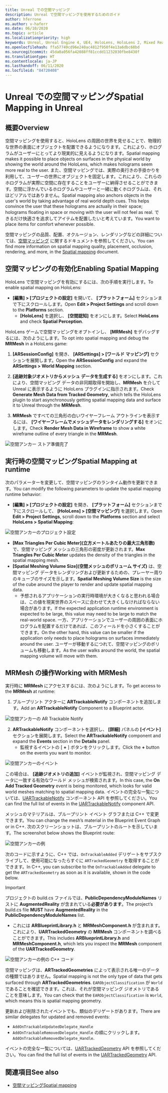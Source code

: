 ```yaml
---
title: Unreal での空間マッピング
description: Unreal で空間マッピングを使用するためのガイド
author: hferrone
ms.author: v-haferr
ms.date: 06/10/2020
ms.topic: article
ms.localizationpriority: high
keywords: Unreal, Unreal Engine 4, UE4, HoloLens, HoloLens 2, Mixed Reality, 開発, 機能, ドキュメント, ガイド, ホログラム, 空間マッピング
ms.openlocfilehash: ffa57749cd96e240ac4812f950f4e13a6dbc68bd
ms.sourcegitcommit: 45da0a056fa42088ff81ccdd11232830fbe8430f
ms.translationtype: HT
ms.contentlocale: ja-JP
ms.lasthandoff: 06/11/2020
ms.locfileid: "84720408"
---
```

# <a name="spatial-mapping-in-unreal"></a><span data-ttu-id="8ada9-104">Unreal での空間マッピング</span><span class="sxs-lookup"><span data-stu-id="8ada9-104">Spatial Mapping in Unreal</span></span>

## <a name="overview"></a><span data-ttu-id="8ada9-105">概要</span><span class="sxs-lookup"><span data-stu-id="8ada9-105">Overview</span></span>
<span data-ttu-id="8ada9-106">空間マッピングを使用すると、HoloLens の周囲の世界を見せることで、物理的な世界の表面にオブジェクトを配置できるようになります。これにより、ホログラムがユーザーにとってより現実的に見えるようになります。</span><span class="sxs-lookup"><span data-stu-id="8ada9-106">Spatial mapping makes it possible to place objects on surfaces in the physical world by showing the world around the HoloLens, which makes holograms seem more real to the user.</span></span> <span data-ttu-id="8ada9-107">また、空間マッピングでは、実際の奥行きの手掛かりを利用して、ユーザーの世界にオブジェクトを固定します。これにより、これらのホログラムが実際に空間に存在することをユーザーに納得させることができます。空間に浮かんでいるホログラムやユーザーと一緒に動くホログラムは、それほどリアルではありません。</span><span class="sxs-lookup"><span data-stu-id="8ada9-107">Spatial mapping also anchors objects in the user's world by taking advantage of real world depth cues. This helps convince the user that these holograms are actually in their space; holograms floating in space or moving with the user will not feel as real.</span></span> <span data-ttu-id="8ada9-108">できるだけ快適さを追求してアイテムを配置したいと考えています。</span><span class="sxs-lookup"><span data-stu-id="8ada9-108">You want to place items for comfort whenever possible.</span></span>

<span data-ttu-id="8ada9-109">空間マッピングの品質、配置、オクルージョン、レンダリングなどの詳細については、[空間マッピング](spatial-mapping.md) に関するドキュメントを参照してください。</span><span class="sxs-lookup"><span data-stu-id="8ada9-109">You can find more information on spatial mapping quality, placement, occlusion, rendering, and more, in the [Spatial mapping](spatial-mapping.md) document.</span></span>

## <a name="enabling-spatial-mapping"></a><span data-ttu-id="8ada9-110">空間マッピングの有効化</span><span class="sxs-lookup"><span data-stu-id="8ada9-110">Enabling Spatial Mapping</span></span>

<span data-ttu-id="8ada9-111">HoloLens で空間マッピングを有効にするには、次の手順を実行します。</span><span class="sxs-lookup"><span data-stu-id="8ada9-111">To enable spatial mapping on HoloLens:</span></span>
- <span data-ttu-id="8ada9-112">**[編集] > [プロジェクトの設定]** を開いて、 **[プラットフォーム]** セクションまで下にスクロールします。</span><span class="sxs-lookup"><span data-stu-id="8ada9-112">Open **Edit > Project Settings** and scroll down to the **Platforms** section.</span></span>    
    + <span data-ttu-id="8ada9-113">**[HoloLens]** を選択し、 **[空間認知]** をオンにします。</span><span class="sxs-lookup"><span data-stu-id="8ada9-113">Select **HoloLens** and check **Spatial Perception**.</span></span>

<span data-ttu-id="8ada9-114">HoloLens ゲームで空間マッピングをオプトインし、 **[MRMesh]** をデバッグするには、次のようにします。</span><span class="sxs-lookup"><span data-stu-id="8ada9-114">To opt into spatial mapping and debug the **MRMesh** in a HoloLens game:</span></span>
1. <span data-ttu-id="8ada9-115">**[ARSessionConfig]** を開き、 **[ARSettings] > [ワールド マッピング]** セクションを展開します。</span><span class="sxs-lookup"><span data-stu-id="8ada9-115">Open the **ARSessionConfig** and expand the **ARSettings > World Mapping** section.</span></span> 

2. <span data-ttu-id="8ada9-116">**[追跡対象ジオメトリからメッシュ データを生成する]** をオンにします。これにより、空間マッピング データの非同期取得を開始し、**MRMesh** を介して Unreal に表示するように HoloLens プラグインに指示されます。</span><span class="sxs-lookup"><span data-stu-id="8ada9-116">Check **Generate Mesh Data from Tracked Geometry**, which tells the HoloLens plugin to start asynchronously getting spatial mapping data and surface it to Unreal through the **MRMesh**.</span></span> 
3. <span data-ttu-id="8ada9-117">**MRMesh** ですべての三角形の白いワイヤーフレーム アウトラインを表示するには、 **[ワイヤーフレームでメッシュデータをレンダリングする]** をオンにします。</span><span class="sxs-lookup"><span data-stu-id="8ada9-117">Check **Render Mesh Data in Wireframe** to show a white wireframe outline of every triangle in the **MRMesh**.</span></span> 

![空間アンカー ストア準備完了](images/unreal-spatialmapping-arsettings.PNG)


## <a name="spatial-mapping-at-runtime"></a><span data-ttu-id="8ada9-119">実行時の空間マッピング</span><span class="sxs-lookup"><span data-stu-id="8ada9-119">Spatial Mapping at runtime</span></span>
<span data-ttu-id="8ada9-120">次のパラメーターを変更して、空間マッピングのランタイム動作を更新できます。</span><span class="sxs-lookup"><span data-stu-id="8ada9-120">You can modify the following parameters to update the spatial mapping runtime behavior:</span></span>

- <span data-ttu-id="8ada9-121">**[編集] > [プロジェクトの設定]** を開き、 **[プラットフォーム]** セクションまで下にスクロールして、 **[HoloLens] > [空間マッピング]** を選択します。</span><span class="sxs-lookup"><span data-stu-id="8ada9-121">Open **Edit > Project Settings**, scroll down to the **Platforms** section and select **HoloLens > Spatial Mapping**:</span></span> 

![空間アンカーのプロジェクト設定](images/unreal-spatialmapping-projectsettings.PNG)

- <span data-ttu-id="8ada9-123">**[Max Triangles Per Cubic Meter]\(立方メートルあたりの最大三角形数\)** で、空間マッピング メッシュの三角形の密度が更新されます。</span><span class="sxs-lookup"><span data-stu-id="8ada9-123">**Max Triangles Per Cubic Meter** updates the density of the triangles in the spatial mapping mesh.</span></span>  
- <span data-ttu-id="8ada9-124">**[Spatial Meshing Volume Size]\(空間メッシュのボリューム サイズ\)** は、空間マッピング データをレンダリングおよび更新するための、プレーヤー周りのキューブのサイズを示します。</span><span class="sxs-lookup"><span data-stu-id="8ada9-124">**Spatial Meshing Volume Size** is the size of the cube around the player to render and update spatial mapping data.</span></span>  
    + <span data-ttu-id="8ada9-125">予想されるアプリケーションの実行時環境が大きくなると思われる場合は、この値を現実世界のスペースに合わせて大きくしなければならない場合があります。</span><span class="sxs-lookup"><span data-stu-id="8ada9-125">If the expected application runtime environment is expected to be large, this value may need to be large to match the real-world space.</span></span>  <span data-ttu-id="8ada9-126">一方、アプリケーションでユーザーの周囲の表面にホログラムを配置するだけであれば、このフィールドを小さくすることができます。</span><span class="sxs-lookup"><span data-stu-id="8ada9-126">On the other hand, this value can be smaller if the application only needs to place holograms on surfaces immediately around the user.</span></span> <span data-ttu-id="8ada9-127">ユーザーが移動するにつれて、空間マッピングのボリュームも移動します。</span><span class="sxs-lookup"><span data-stu-id="8ada9-127">As the user walks around the world, the spatial mapping volume will move with them.</span></span> 

## <a name="working-with-mrmesh"></a><span data-ttu-id="8ada9-128">MRMesh の操作</span><span class="sxs-lookup"><span data-stu-id="8ada9-128">Working with MRMesh</span></span>
<span data-ttu-id="8ada9-129">実行時に **MRMesh** にアクセスするには、次のようにします。</span><span class="sxs-lookup"><span data-stu-id="8ada9-129">To get access to the **MRMesh** at runtime:</span></span>
1. <span data-ttu-id="8ada9-130">ブループリント アクターに **ARTrackableNotify** コンポーネントを追加します。</span><span class="sxs-lookup"><span data-stu-id="8ada9-130">Add an **ARTrackableNotify** Component to a Blueprint actor.</span></span> 

![空間アンカーの AR Trackable Notify](images/unreal-spatialmapping-artrackablenotify.PNG)

2. <span data-ttu-id="8ada9-132">**ARTrackableNotify** コンポーネントを選択し、 **[詳細]** パネルの **[イベント]** セクションを展開します。</span><span class="sxs-lookup"><span data-stu-id="8ada9-132">Select the **ARTrackableNotify** component and expand the **Events** section in the **Details** panel.</span></span> 
    - <span data-ttu-id="8ada9-133">監視するイベントの [ **+** ] ボタンをクリックします。</span><span class="sxs-lookup"><span data-stu-id="8ada9-133">Click the **+** button on the events you want to monitor.</span></span> 

![空間アンカーのイベント](images/unreal-spatialmapping-events.PNG)

<span data-ttu-id="8ada9-135">この場合は、 **[追跡ジオメトリの追加]** イベントが監視され、空間マッピング データに一致する有効なワールド メッシュが検索されます。</span><span class="sxs-lookup"><span data-stu-id="8ada9-135">In this case, the **On Add Tracked Geometry** event is being monitored, which looks for valid world meshes matching to spatial mapping data.</span></span> <span data-ttu-id="8ada9-136">イベントの完全な一覧については、[UARTrackableNotify](https://docs.unrealengine.com/API/Runtime/AugmentedReality/UARTrackableNotifyComponent/index.html) コンポーネント API を参照してください。</span><span class="sxs-lookup"><span data-stu-id="8ada9-136">You can find the full list of events in the [UARTrackableNotify](https://docs.unrealengine.com/API/Runtime/AugmentedReality/UARTrackableNotifyComponent/index.html) component API.</span></span> 

<span data-ttu-id="8ada9-137">メッシュのマテリアルは、ブループリント イベント グラフまたは C++ で変更できます。</span><span class="sxs-lookup"><span data-stu-id="8ada9-137">You can change the mesh’s material in the Blueprint Event Graph or in C++.</span></span> <span data-ttu-id="8ada9-138">次のスクリーンショットは、ブループリントのルートを示しています。</span><span class="sxs-lookup"><span data-stu-id="8ada9-138">The screenshot below shows the Blueprint route:</span></span> 

![空間アンカーの例](images/unreal-spatialmapping-example.PNG)

<span data-ttu-id="8ada9-140">次のコードに示すように、C++ では、`OnTrackableAdded` デリゲートをサブスクライブして、使用可能になったらすぐに `ARTrackedGeometry` を取得することができます。</span><span class="sxs-lookup"><span data-stu-id="8ada9-140">In C++, you can subscribe to the `OnTrackableAdded` delegate to get the `ARTrackedGeometry` as soon as it is available, shown in the code below.</span></span> 

> [!IMPORTANT]
> <span data-ttu-id="8ada9-141">プロジェクトの build.cs ファイルでは、**PublicDependencyModuleNames** リストに **AugmentedReality** が含まれている**必要があります**。</span><span class="sxs-lookup"><span data-stu-id="8ada9-141">The project’s build.cs file **MUST** have **AugmentedReality** in the **PublicDependencyModuleNames** list.</span></span>
> - <span data-ttu-id="8ada9-142">これには **ARBlueprintLibrary.h** と **MRMeshComponent.h** が含まれます。これにより、**UARTrackedGeometry** の **MRMesh** コンポーネントを調べることができます。</span><span class="sxs-lookup"><span data-stu-id="8ada9-142">This includes **ARBlueprintLibrary.h** and **MRMeshComponent.h**, which lets you inspect the **MRMesh** component of the **UARTrackedGeometry**.</span></span> 

![空間アンカーの例の C++ コード](images/unreal-spatialmapping-examplecode.PNG)

<span data-ttu-id="8ada9-144">空間マッピングは、**ARTrackedGeometries** によって表示される唯一のデータの種類ではありません。</span><span class="sxs-lookup"><span data-stu-id="8ada9-144">Spatial mapping is not the only type of data that gets surfaced through **ARTrackedGeometries**.</span></span> <span data-ttu-id="8ada9-145">`EARObjectClassification` が `World` であることを確認できます。これは、それが空間マッピング ジオメトリであることを意味します。</span><span class="sxs-lookup"><span data-stu-id="8ada9-145">You can check that the `EARObjectClassification` is `World`, which means this is spatial mapping geometry.</span></span> 

<span data-ttu-id="8ada9-146">更新および削除されたイベントでも、類似のデリゲートがあります。</span><span class="sxs-lookup"><span data-stu-id="8ada9-146">There are similar delegates for updated and removed events:</span></span> 
- `AddOnTrackableUpdatedDelegate_Handle` 
- <span data-ttu-id="8ada9-147">`AddOnTrackableRemovedDelegate_Handle` の順にクリックします。</span><span class="sxs-lookup"><span data-stu-id="8ada9-147">`AddOnTrackableRemovedDelegate_Handle`.</span></span> 

<span data-ttu-id="8ada9-148">イベントの完全な一覧については、[UARTrackedGeometry](https://docs.unrealengine.com/API/Runtime/AugmentedReality/UARTrackedGeometry/index.html) API を参照してください。</span><span class="sxs-lookup"><span data-stu-id="8ada9-148">You can find the full list of events in the [UARTrackedGeometry](https://docs.unrealengine.com/API/Runtime/AugmentedReality/UARTrackedGeometry/index.html) API.</span></span>

## <a name="see-also"></a><span data-ttu-id="8ada9-149">関連項目</span><span class="sxs-lookup"><span data-stu-id="8ada9-149">See also</span></span>
* [<span data-ttu-id="8ada9-150">空間マッピング</span><span class="sxs-lookup"><span data-stu-id="8ada9-150">Spatial mapping</span></span>](spatial-mapping.md)
